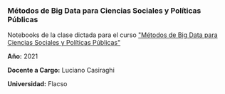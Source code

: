 ### Métodos de Big Data para Ciencias Sociales y Políticas Públicas

Notebooks de la clase dictada para el curso ["Métodos de Big Data para Ciencias Sociales y Políticas Públicas"](https://www.flacso.org.ar/formacion-academica/metodos-de-big-data-para-ciencias-sociales-y-politicas-publicas/)

**Año:** 2021

**Docente a Cargo:** Luciano Casiraghi

**Universidad:** Flacso


